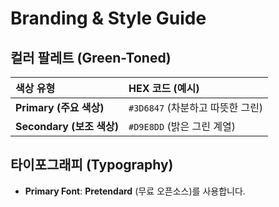 # Branding & Style Guide

## 컬러 팔레트 (Green-Toned)

| 색상 유형 | HEX 코드 (예시) |
| :--- | :--- |
| **Primary (주요 색상)** | `#3D6847` (차분하고 따뜻한 그린) |
| **Secondary (보조 색상)** | `#D9E8DD` (밝은 그린 계열) |

## 타이포그래피 (Typography)

  * **Primary Font**: **Pretendard** (무료 오픈소스)를 사용합니다.

